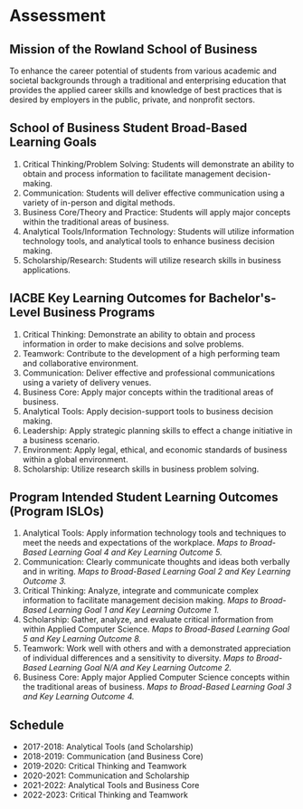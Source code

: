 # Assessment

## Mission of the Rowland School of Business

To enhance the career potential of students from various academic and societal backgrounds through a traditional and enterprising education that provides the applied career skills and knowledge of best practices that is desired by employers in the public, private, and nonprofit sectors.

## School of Business Student Broad-Based Learning Goals

1. Critical Thinking/Problem Solving: Students will demonstrate an ability to obtain and process information to facilitate management decision-making. 
2. Communication: Students will deliver effective communication using a variety of in-person and digital methods. 
3. Business Core/Theory and Practice: Students will apply major concepts within the traditional areas of business. 
4. Analytical Tools/Information Technology: Students will utilize information technology tools, and analytical tools to enhance business decision making. 
5. Scholarship/Research: Students will utilize research skills in business applications.

## IACBE Key Learning Outcomes for Bachelor's-Level Business Programs

1. Critical Thinking: Demonstrate an ability to obtain and process information in order to make decisions and solve problems.
2. Teamwork: Contribute to the development of a high performing team and collaborative environment.
3. Communication: Deliver effective and professional communications using a variety of delivery venues.
4. Business Core: Apply major concepts within the traditional areas of business.
5. Analytical Tools: Apply decision-support tools to business decision making.
6. Leadership: Apply strategic planning skills to effect a change initiative in a business scenario.
7. Environment: Apply legal, ethical, and economic standards of business within a global environment.
8. Scholarship: Utilize research skills in business problem solving.

## Program Intended Student Learning Outcomes (Program ISLOs)

1. Analytical Tools: Apply information technology tools and techniques to meet the needs and expectations of the workplace.
   *Maps to Broad-Based Learning Goal 4 and Key Learning Outcome 5.*
2. Communication: Clearly communicate thoughts and ideas both verbally and in writing.
   *Maps to Broad-Based Learning Goal 2 and Key Learning Outcome 3.*
3. Critical Thinking: Analyze, integrate and communicate complex information to facilitate management decision making.
   *Maps to Broad-Based Learning Goal 1 and Key Learning Outcome 1.*
4. Scholarship: Gather, analyze, and evaluate critical information from within Applied Computer Science.
   *Maps to Broad-Based Learning Goal 5 and Key Learning Outcome 8.*
5. Teamwork: Work well with others and with a demonstrated appreciation of individual differences and a sensitivity to diversity.
   *Maps to Broad-Based Learning Goal N/A and Key Learning Outcome 2.*
6. Business Core: Apply major Applied Computer Science concepts within the traditional areas of business.
   *Maps to Broad-Based Learning Goal 3 and Key Learning Outcome 4.*

## Schedule

* 2017-2018: Analytical Tools (and Scholarship)
* 2018-2019: Communication (and Business Core)
* 2019-2020: Critical Thinking and Teamwork
* 2020-2021: Communication and Scholarship
* 2021-2022: Analytical Tools and Business Core
* 2022-2023: Critical Thinking and Teamwork

